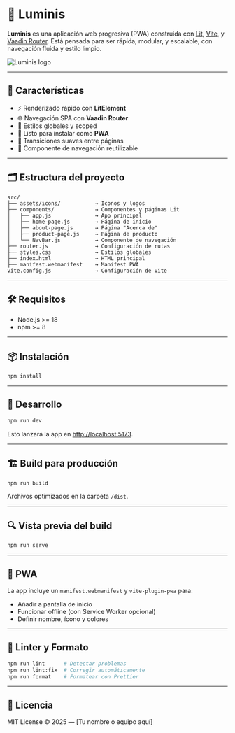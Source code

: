 # 🌟 Luminis

**Luminis** es una aplicación web progresiva (PWA) construida con [Lit](https://lit.dev/), [Vite](https://vitejs.dev/), y [Vaadin Router](https://vaadin.com/router). Está pensada para ser rápida, modular, y escalable, con navegación fluida y estilo limpio.

![Luminis logo](./src/assets/icons/luminis-logo.png)

---

## 🚀 Características

- ⚡️ Renderizado rápido con **LitElement**
- 🌐 Navegación SPA con **Vaadin Router**
- 🎨 Estilos globales y scoped
- 📱 Listo para instalar como **PWA**
- 🌈 Transiciones suaves entre páginas
- 🧭 Componente de navegación reutilizable

---

## 🗂️ Estructura del proyecto

```
src/
├── assets/icons/           → Iconos y logos
├── components/             → Componentes y páginas Lit
│   ├── app.js              → App principal
│   ├── home-page.js        → Página de inicio
│   ├── about-page.js       → Página "Acerca de"
│   ├── product-page.js     → Página de producto
│   └── NavBar.js           → Componente de navegación
├── router.js               → Configuración de rutas
├── styles.css              → Estilos globales
├── index.html              → HTML principal
├── manifest.webmanifest    → Manifest PWA
vite.config.js              → Configuración de Vite
```

---

## 🛠️ Requisitos

- Node.js >= 18
- npm >= 8

---

## 📦 Instalación

```bash
npm install
```

---

## 🧪 Desarrollo

```bash
npm run dev
```

Esto lanzará la app en [http://localhost:5173](http://localhost:5173).

---

## 🏗️ Build para producción

```bash
npm run build
```

Archivos optimizados en la carpeta `/dist`.

---

## 🔍 Vista previa del build

```bash
npm run serve
```

---

## 📱 PWA

La app incluye un `manifest.webmanifest` y `vite-plugin-pwa` para:

- Añadir a pantalla de inicio
- Funcionar offline (con Service Worker opcional)
- Definir nombre, ícono y colores

---

## 🧹 Linter y Formato

```bash
npm run lint      # Detectar problemas
npm run lint:fix  # Corregir automáticamente
npm run format    # Formatear con Prettier
```

---

## 📄 Licencia

MIT License © 2025 — [Tu nombre o equipo aquí]